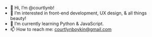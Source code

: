 - 👋 Hi, I’m @courtlynb!
- 👀 I’m interested in front-end development, UX design, & all things beauty!
- 🌱 I’m currently learning Python & JavaScript.
- 📫 How to reach me: courtlynboykin@gmail.com

<!---
courtlynb/courtlynb is a ✨ special ✨ repository because its `README.md` (this file) appears on your GitHub profile.
You can click the Preview link to take a look at your changes.
--->
